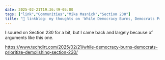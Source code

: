 ```yaml
---
date: 2025-02-21T19:36:49-05:00
tags: ["link","Communities","Mike Masnick","Section 230"]
title: "🔗 linkblog: my thoughts on 'While Democracy Burns, Democrats Prioritize… Demolishing Section 230?'"
---
```

I soured on Section 230 for a bit, but I came back and largely because of arguments like this one.

https://www.techdirt.com/2025/02/21/while-democracy-burns-democrats-prioritize-demolishing-section-230/